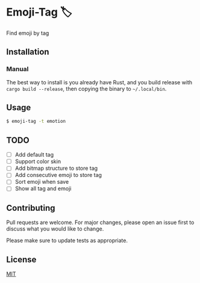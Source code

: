 # Emoji-Tag 🏷

Find emoji by tag

## Installation

### Manual

The best way to install is you already have Rust, and you build release with `cargo build --release`, then copying the binary to `~/.local/bin`.

## Usage

```bash
$ emoji-tag -t emotion
```

## TODO

- [ ] Add default tag
- [ ] Support color skin
- [ ] Add bitmap structure to store tag
- [ ] Add consecutive emoji to store tag
- [ ] Sort emoji when save
- [ ] Show all tag and emoji

## Contributing

Pull requests are welcome. For major changes, please open an issue first to discuss what you would like to change.

Please make sure to update tests as appropriate.

## License

[MIT](https://choosealicense.com/licenses/mit/)
